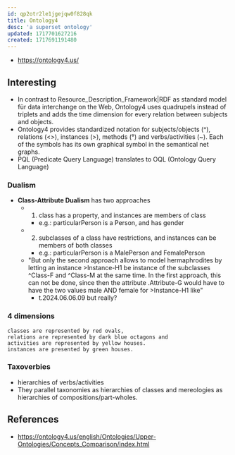 ```yaml
---
id: qp2otr2le1jgejqw0f828qk
title: Ontology4
desc: 'a superset ontology'
updated: 1717701627216
created: 1717691191480
---
```


- https://ontology4.us/

## Interesting

- In contrast to Resource_Description_Framework|RDF as standard model für data interchange on the Web, Ontology4 uses quadrupels instead of triplets and adds the time dimension for every relation between subjects and objects.
- Ontology4 provides standardized notation for subjects/objects (^), relations (<>), instances (>), methods (°) and verbs/activities (~). Each of the symbols has its own graphical symbol in the semantical net graphs.
- PQL (Predicate Query Language) translates to OQL (Ontology Query Language)

### Dualism

- **Class-Attribute Dualism** has two approaches
  - 1. class has a property, and instances are members of class
    - e.g.: particularPerson is a Person, and has gender
  - 2. subclasses of a class have restrictions, and instances can be members of both classes
    - e.g.: particularPerson is a MalePerson and FemalePerson
  - "But only the second approach allows to model hermaphrodites by letting an instance >Instance-H1 be instance of the subclasses ^Class-F and ^Class-M at the same time. In the first approach, this can not be done, since then the attribute .Attribute-G would have to have the two values male AND female for >Instance-H1 like"
    - t.2024.06.06.09 but really? 

### 4 dimensions


    classes are represented by red ovals,
    relations are represented by dark blue octagons and
    activities are represented by yellow houses.
    instances are presented by green houses.

### Taxoverbies

- hierarchies of verbs/activities
- They parallel taxonomies as hierarchies of classes and mereologies as hierarchies of compositions/part-wholes.

## References

- https://ontology4.us/english/Ontologies/Upper-Ontologies/Concepts_Comparison/index.html